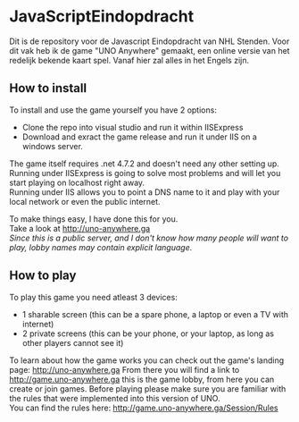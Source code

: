 # JavaScriptEindopdracht
Dit is de repository voor de Javascript Eindopdracht van NHL Stenden.
Voor dit vak heb ik de game "UNO Anywhere" gemaakt, een online versie van het redelijk bekende kaart spel.
Vanaf hier zal alles in het Engels zijn.

## How to install
To install and use the game yourself you have 2 options: 
* Clone the repo into visual studio and run it within IISExpress
* Download and exract the game release and run it under IIS on a windows server.

The game itself requires .net 4.7.2 and doesn't need any other setting up.\
Running under IISExpress is going to solve most problems and will let you start playing on localhost right away.\
Running under IIS allows you to point a DNS name to it and play with your local network or even the public internet.

To make things easy, I have done this for you.\
Take a look at http://uno-anywhere.ga \
*Since this is a public server, and I don't know how many people will want to play, lobby names may contain explicit language.*

## How to play
To play this game you need atleast 3 devices: 
* 1 sharable screen (this can be a spare phone, a laptop or even a TV with internet)
* 2 private screens (this can be your phone, or your laptop, as long as other players cannot see it)

To learn about how the game works you can check out the game's landing page: http://uno-anywhere.ga 
From there you will find a link to http://game.uno-anywhere.ga this is the game lobby, from here you can create or join games.
Before playing please make sure you are familiar with the rules that were implemented into this version of UNO.\
You can find the rules here: http://game.uno-anywhere.ga/Session/Rules 
